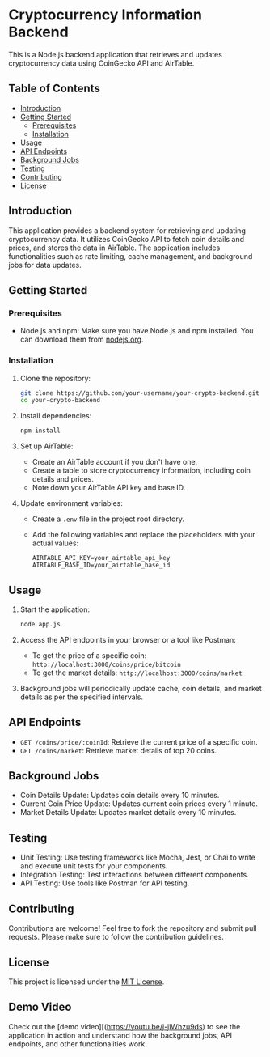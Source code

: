 # Cryptocurrency Information Backend

This is a Node.js backend application that retrieves and updates cryptocurrency data using CoinGecko API and AirTable.

## Table of Contents

- [Introduction](#introduction)
- [Getting Started](#getting-started)
  - [Prerequisites](#prerequisites)
  - [Installation](#installation)
- [Usage](#usage)
- [API Endpoints](#api-endpoints)
- [Background Jobs](#background-jobs)
- [Testing](#testing)
- [Contributing](#contributing)
- [License](#license)

## Introduction

This application provides a backend system for retrieving and updating cryptocurrency data. It utilizes CoinGecko API to fetch coin details and prices, and stores the data in AirTable. The application includes functionalities such as rate limiting, cache management, and background jobs for data updates.

## Getting Started

### Prerequisites

- Node.js and npm: Make sure you have Node.js and npm installed. You can download them from [nodejs.org](https://nodejs.org/).

### Installation

1. Clone the repository:

   ```bash
   git clone https://github.com/your-username/your-crypto-backend.git
   cd your-crypto-backend
   ```

2. Install dependencies:

   ```bash
   npm install
   ```

3. Set up AirTable:
   - Create an AirTable account if you don't have one.
   - Create a table to store cryptocurrency information, including coin details and prices.
   - Note down your AirTable API key and base ID.

4. Update environment variables:
   - Create a `.env` file in the project root directory.
   - Add the following variables and replace the placeholders with your actual values:

     ```
     AIRTABLE_API_KEY=your_airtable_api_key
     AIRTABLE_BASE_ID=your_airtable_base_id
     ```

## Usage

1. Start the application:

   ```bash
   node app.js
   ```

2. Access the API endpoints in your browser or a tool like Postman:
   - To get the price of a specific coin: `http://localhost:3000/coins/price/bitcoin`
   - To get the market details: `http://localhost:3000/coins/market`

3. Background jobs will periodically update cache, coin details, and market details as per the specified intervals.

## API Endpoints

- `GET /coins/price/:coinId`: Retrieve the current price of a specific coin.
- `GET /coins/market`: Retrieve market details of top 20 coins.

## Background Jobs

- Coin Details Update: Updates coin details every 10 minutes.
- Current Coin Price Update: Updates current coin prices every 1 minute.
- Market Details Update: Updates market details every 10 minutes.

## Testing

- Unit Testing: Use testing frameworks like Mocha, Jest, or Chai to write and execute unit tests for your components.
- Integration Testing: Test interactions between different components.
- API Testing: Use tools like Postman for API testing.

## Contributing

Contributions are welcome! Feel free to fork the repository and submit pull requests. Please make sure to follow the contribution guidelines.

## License

This project is licensed under the [MIT License](LICENSE).

## Demo Video

Check out the [demo video][(https://youtu.be/j-jlWhzu9ds) to see the application in action and understand how the background jobs, API endpoints, and other functionalities work.

